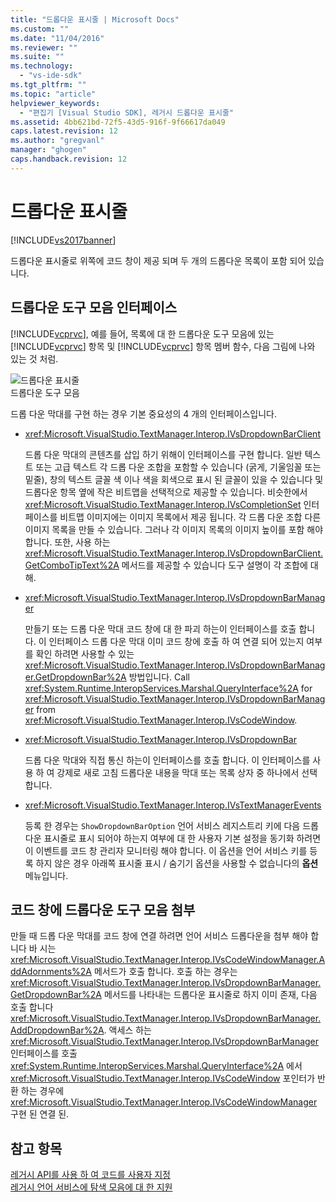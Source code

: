 ```yaml
---
title: "드롭다운 표시줄 | Microsoft Docs"
ms.custom: ""
ms.date: "11/04/2016"
ms.reviewer: ""
ms.suite: ""
ms.technology: 
  - "vs-ide-sdk"
ms.tgt_pltfrm: ""
ms.topic: "article"
helpviewer_keywords: 
  - "편집기 [Visual Studio SDK], 레거시 드롭다운 표시줄"
ms.assetid: 4bb621bd-72f5-43d5-916f-9f66617da049
caps.latest.revision: 12
ms.author: "gregvanl"
manager: "ghogen"
caps.handback.revision: 12
---
```

# 드롭다운 표시줄
[!INCLUDE[vs2017banner](../code-quality/includes/vs2017banner.md)]

드롭다운 표시줄로 위쪽에 코드 창이 제공 되며 두 개의 드롭다운 목록이 포함 되어 있습니다.  
  
## 드롭다운 도구 모음 인터페이스  
 [!INCLUDE[vcprvc](../debugger/includes/vcprvc_md.md)], 예를 들어, 목록에 대 한 드롭다운 도구 모음에 있는 [!INCLUDE[vcprvc](../debugger/includes/vcprvc_md.md)] 항목 및 [!INCLUDE[vcprvc](../debugger/includes/vcprvc_md.md)] 항목 멤버 함수, 다음 그림에 나와 있는 것 처럼.  
  
 ![드롭다운 표시줄](../extensibility/media/vsdropdown_bar.png "vsDropdown\_bar")  
드롭다운 도구 모음  
  
 드롭 다운 막대를 구현 하는 경우 기본 중요성의 4 개의 인터페이스입니다.  
  
-   <xref:Microsoft.VisualStudio.TextManager.Interop.IVsDropdownBarClient>  
  
     드롭 다운 막대의 콘텐츠를 삽입 하기 위해이 인터페이스를 구현 합니다.  일반 텍스트 또는 고급 텍스트 각 드롭 다운 조합을 포함할 수 있습니다 \(굵게, 기울임꼴 또는 밑줄\), 창의 텍스트 글꼴 색 이나 색을 회색으로 표시 된 글꼴이 있을 수 있습니다 및 드롭다운 항목 옆에 작은 비트맵을 선택적으로 제공할 수 있습니다.  비슷한에서 <xref:Microsoft.VisualStudio.TextManager.Interop.IVsCompletionSet> 인터페이스를 비트맵 이미지에는 이미지 목록에서 제공 됩니다.  각 드롭 다운 조합 다른 이미지 목록을 만들 수 있습니다. 그러나 각 이미지 목록의 이미지 높이를 포함 해야 합니다.  또한, 사용 하는 <xref:Microsoft.VisualStudio.TextManager.Interop.IVsDropdownBarClient.GetComboTipText%2A> 메서드를 제공할 수 있습니다 도구 설명이 각 조합에 대해.  
  
-   <xref:Microsoft.VisualStudio.TextManager.Interop.IVsDropdownBarManager>  
  
     만들기 또는 드롭 다운 막대 코드 창에 대 한 파괴 하는이 인터페이스를 호출 합니다.  이 인터페이스 드롭 다운 막대 이미 코드 창에 호출 하 여 연결 되어 있는지 여부를 확인 하려면 사용할 수 있는 <xref:Microsoft.VisualStudio.TextManager.Interop.IVsDropdownBarManager.GetDropdownBar%2A> 방법입니다.  Call <xref:System.Runtime.InteropServices.Marshal.QueryInterface%2A> for <xref:Microsoft.VisualStudio.TextManager.Interop.IVsDropdownBarManager> from <xref:Microsoft.VisualStudio.TextManager.Interop.IVsCodeWindow>.  
  
-   <xref:Microsoft.VisualStudio.TextManager.Interop.IVsDropdownBar>  
  
     드롭 다운 막대와 직접 통신 하는이 인터페이스를 호출 합니다.  이 인터페이스를 사용 하 여 강제로 새로 고침 드롭다운 내용을 막대 또는 목록 상자 중 하나에서 선택 합니다.  
  
-   <xref:Microsoft.VisualStudio.TextManager.Interop.IVsTextManagerEvents>  
  
     등록 한 경우는 `ShowDropdownBarOption` 언어 서비스 레지스트리 키에 다음 드롭다운 표시줄로 표시 되어야 하는지 여부에 대 한 사용자 기본 설정을 동기화 하려면이 이벤트를 코드 창 관리자 모니터링 해야 합니다.  이 옵션을 언어 서비스 키를 등록 하지 않은 경우 아래쪽 표시줄 표시 \/ 숨기기 옵션을 사용할 수 없습니다의  **옵션** 메뉴입니다.  
  
## 코드 창에 드롭다운 도구 모음 첨부  
 만들 때 드롭 다운 막대를 코드 창에 연결 하려면 언어 서비스 드롭다운을 첨부 해야 합니다 바 시는 <xref:Microsoft.VisualStudio.TextManager.Interop.IVsCodeWindowManager.AddAdornments%2A> 메서드가 호출 합니다.  호출 하는 경우는 <xref:Microsoft.VisualStudio.TextManager.Interop.IVsDropdownBarManager.GetDropdownBar%2A> 메서드를 나타내는 드롭다운 표시줄로 하지 이미 존재, 다음 호출 합니다 <xref:Microsoft.VisualStudio.TextManager.Interop.IVsDropdownBarManager.AddDropdownBar%2A>.  액세스 하는 <xref:Microsoft.VisualStudio.TextManager.Interop.IVsDropdownBarManager> 인터페이스를 호출 <xref:System.Runtime.InteropServices.Marshal.QueryInterface%2A> 에서 <xref:Microsoft.VisualStudio.TextManager.Interop.IVsCodeWindow> 포인터가 반환 하는 경우에 <xref:Microsoft.VisualStudio.TextManager.Interop.IVsCodeWindowManager> 구현 된 연결 된.  
  
## 참고 항목  
 [레거시 API를 사용 하 여 코드를 사용자 지정](../extensibility/customizing-code-windows-by-using-the-legacy-api.md)   
 [레거시 언어 서비스에 탐색 모음에 대 한 지원](../extensibility/internals/support-for-the-navigation-bar-in-a-legacy-language-service.md)